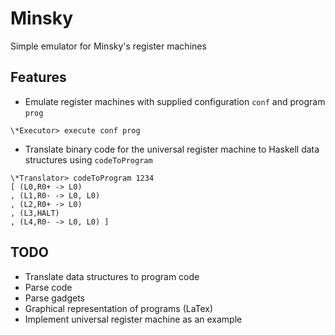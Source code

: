 # Minsky
Simple emulator for Minsky's register machines

## Features
* Emulate register machines with supplied configuration `conf` and program     `prog`
````
\*Executor> execute conf prog
````

* Translate binary code for the universal register machine to Haskell data structures using `codeToProgram`
````
\*Translator> codeToProgram 1234
[ (L0,R0+ -> L0)
, (L1,R0- -> L0, L0)
, (L2,R0+ -> L0)
, (L3,HALT)
, (L4,R0- -> L0, L0) ]
````

## TODO
* Translate data structures to program code
* Parse code
* Parse gadgets
* Graphical representation of programs (LaTex)
* Implement universal register machine as an example
